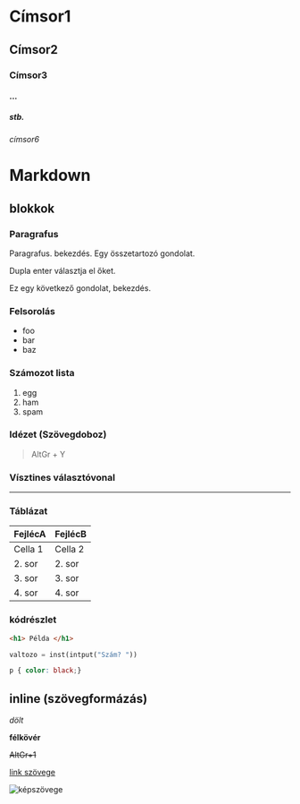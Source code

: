 # Címsor1
##  Címsor2
### Címsor3
#### ...
##### stb.
###### címsor6

# Markdown
##  blokkok
### Paragrafus

Paragrafus. bekezdés. 
Egy összetartozó gondolat.

Dupla enter választja el őket. 

Ez egy következő gondolat, bekezdés.

### Felsorolás

- foo
- bar
- baz

### Számozot lista

1. egg
1. ham
1. spam

### Idézet (Szövegdoboz)


> AltGr + Y

### Vísztines választóvonal

---

### Táblázat

| FejlécA | FejlécB|
|---------|---|
| Cella 1 | Cella 2|
| 2. sor| 2. sor |
| 3. sor| 3. sor  
| 4. sor| 4. sor 

### kódrészlet

```html
<h1> Példa </h1>
```

```python
valtozo = inst(intput("Szám? "))
```

```css
p { color: black;}
```

## inline (szövegformázás)

*dölt*

**félkövér**

~~AltGr+1~~ 

[link szövege](https://www.google.com/search?q=minecraft&oq=minecraft&gs_lcrp=EgZjaHJvbWUyBggAEEUYOTIKCAEQLhixAxiABDIMCAIQABhDGIAEGIoFMgwIAxAAGEMYgAQYigUyCggEEAAYsQMYgAQyCggFEAAYsQMYgAQyDQgGEC4YgwEYsQMYgAQyCggHEAAYsQMYgAQyCggIEAAYsQMYgAQyDQgJEAAYgwEYsQMYgATSAQgxMzgzajBqN6gCALACAA&sourceid=chrome&ie=UTF-8)

![képszövege](cheat_sheet.png)
